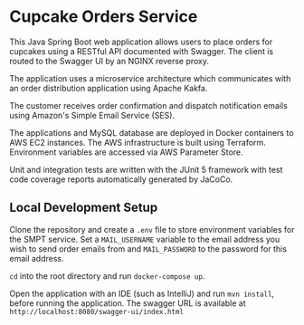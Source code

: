 # Cupcake Orders Service

This Java Spring Boot web application allows users to place orders for cupcakes using a RESTful API documented with Swagger. The client is routed to the Swagger UI by an NGINX reverse proxy.

The application uses a microservice architecture which communicates with an order distribution application using Apache Kakfa.  

The customer receives order confirmation and dispatch notification emails using Amazon's Simple Email Service (SES).

The applications and MySQL database are deployed in Docker containers to AWS EC2 instances. The AWS infrastructure is built using Terraform. Environment variables are accessed via AWS Parameter Store.

Unit and integration tests are written with the JUnit 5 framework with test code coverage reports automatically generated by JaCoCo.

## Local Development Setup

Clone the repository and create a `.env` file to store environment variables for the SMPT service. Set a `MAIL_USERNAME` variable to the email address you wish to send order emails from and `MAIL_PASSWORD` to the password for this email address.

`cd` into the root directory and run `docker-compose up`.

Open the application with an IDE (such as IntelliJ) and run `mvn install`, before running the application. The swagger URL is available at `http://localhost:8080/swagger-ui/index.html`
